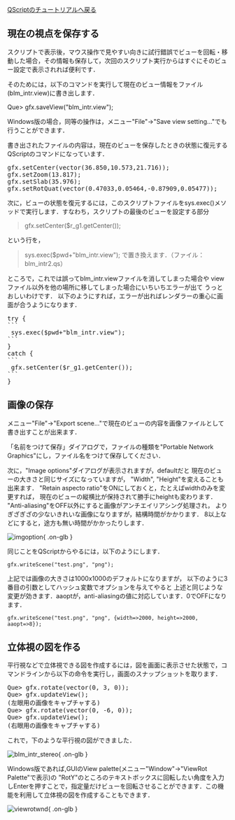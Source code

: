 [QScriptのチュートリアルへ戻る](../../../Documents/QScriptのチュートリアル/)



## 現在の視点を保存する
スクリプトで表示後，マウス操作で見やすい向きに試行錯誤でビューを回転・移動した場合，その情報も保存して，次回のスクリプト実行からはすぐにそのビュー設定で表示されれば便利です． 

そのためには，以下のコマンドを実行して現在のビュー情報をファイル(blm_intr.view)に書き出します． 

Que> gfx.saveView("blm_intr.view");

Windows版の場合，同等の操作は，メニュー"File"→"Save view setting..."でも行うことができます． 

書き出されたファイルの内容は，現在のビューを保存したときの状態に復元するQScriptのコマンドになっています． 

<pre>
gfx.setCenter(vector(36.850,10.573,21.716));
gfx.setZoom(13.817);
gfx.setSlab(35.976);
gfx.setRotQuat(vector(0.47033,0.05464,-0.87909,0.05477));
</pre>

次に，ビューの状態を復元するには，このスクリプトファイルをsys.exec()メソッドで実行します．すなわち，スクリプトの最後のビューを設定する部分

> gfx.setCenter($r_g1.getCenter());

という行を，

> sys.exec($pwd+"blm_intr.view");
で置き換えます．（ファイル：blm_intr2.qs）

ところで，これでは誤ってblm_intr.viewファイルを消してしまった場合や
viewファイル以外を他の場所に移してしまった場合にいちいちエラーが出て
うっとおしいわけです．
以下のようにすれば，エラーが出ればレンダラーの重心に画面が合うようになります．

<pre>
try {
```
 sys.exec($pwd+"blm_intr.view");
```
}
catch {
```
 gfx.setCenter($r_g1.getCenter());
```
}
</pre>


## 画像の保存
メニュー"File"→"Export scene..."で現在のビューの内容を画像ファイルとして
書き出すことが出来ます．

「名前をつけて保存」ダイアログで，ファイルの種類を"Portable Network Graphics"にし，ファイル名をつけて保存してください．

次に，"Image options"ダイアログが表示されますが，defaultだと
現在のビューの大きさと同じサイズになっていますが，
"Width", "Height"を変えることも出来ます．
"Retain aspecto ratio"をONにしておくと，たとえばwidthのみを変更すれば，
現在のビューの縦横比が保持されて勝手にheightも変わります．
"Anti-aliasing"をOFF以外にすると画像がアンチエイリアシング処理され，
よりぎざぎざの少ないきれいな画像になりますが，結構時間がかかります．
8以上などにすると，途方も無い時間がかかったりします．


![imgoption](../../../assets/images/Documents/QScriptのチュートリアル/Step5/imgoption.png){ .on-glb }


同じことをQScriptからやるには，以下のようにします．
```
gfx.writeScene("test.png", "png");
```

上記では画像の大きさは1000x1000のデフォルトになりますが，
以下のように3番目の引数としてハッシュ変数でオプションを与えてやると
上述と同じような変更が効きます．aaoptが，anti-aliasingの値に対応しています．0でOFFになります．
```
gfx.writeScene("test.png", "png", {width=>2000, height=>2000, aaopt=>8});
```

## 立体視の図を作る 
平行視などで立体視できる図を作成するには，図を画面に表示させた状態で，コマンドラインから以下の命令を実行し，画面のスナップショットを取ります． 
<pre>
Que> gfx.rotate(vector(0, 3, 0));
Que> gfx.updateView();
(左眼用の画像をキャプチャする)
Que> gfx.rotate(vector(0, -6, 0));
Que> gfx.updateView();
(右眼用の画像をキャプチャする)
</pre>

これで，下のような平行視の図ができました． 


![blm_intr_stereo](../../../assets/images/Documents/QScriptのチュートリアル/Step5/blm_intr_stereo.png){ .on-glb }


Windows版であれば,GUIのView palette(メニュー"Window"→"ViewRot Palette"で表示)の "RotY"のところのテキストボックスに回転したい角度を入力しEnterを押すことで，指定量だけビューを回転させることができます．この機能を利用して立体視の図を作成することもできます． 

![viewrotwnd](../../../assets/images/Documents/QScriptのチュートリアル/Step5/viewrotwnd.png){ .on-glb }

